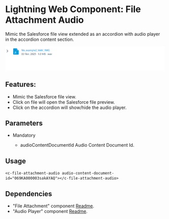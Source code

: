 # Lightning Web Component: File Attachment Audio

Mimic the Salesforce file view extended as an accordion with audio player in the accordion content section.

<img src="docs/animation.gif" alt=""/>

## Features:

- Mimic the Salesforce file view.
- Click on file will open the Salesforce file preview.
- Click on the accordion will show/hide the audio player.

## Parameters

- Mandatory

  - audioContentDocumentId Audio Content Document Id.

## Usage

```
<c-file-attachment-audio audio-content-document-id="069KA000003sakAYAQ"></c-file-attachment-audio>
```

## Dependencies

- "File Attachment" component [Readme](<./File Attachment/readme.md>).
- "Audio Player" component [Readme](<./Audio Player/readme.md>).

